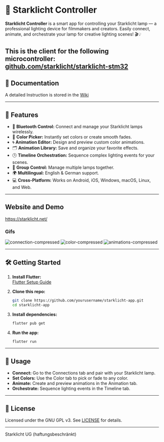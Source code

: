 # 🌟 Starklicht Controller

**Starklicht Controller** is a smart app for controlling your Starklicht lamp — a professional lighting device for filmmakers and creators. Easily connect, animate, and orchestrate your lamp for creative lighting scenes! 🎬💡

This is the client for the following microcontroller: [github.com/starklicht/starklicht-stm32](https://github.com/starklicht/starklicht-stm32)
---
## 📖 Documentation

A detailed Instruction is stored in the [Wiki](https://github.com/starklicht/starklicht-app/wiki)

---

## 🚀 Features

- 🔗 **Bluetooth Control:** Connect and manage your Starklicht lamps wirelessly.
- 🎨 **Color Picker:** Instantly set colors or create smooth fades.
- 🌀 **Animation Editor:** Design and preview custom color animations.
- 🗂️ **Animation Library:** Save and organize your favorite effects.
- 🕒 **Timeline Orchestration:** Sequence complex lighting events for your scenes.
- 👥 **Group Control:** Manage multiple lamps together.
- 🌍 **Multilingual:** English & German support.
- 💻 **Cross-Platform:** Works on Android, iOS, Windows, macOS, Linux, and Web.

---

## Website and Demo

https://starklicht.net/

### Gifs
![connection-compressed](https://github.com/user-attachments/assets/4ff8fb44-5cb4-4c2e-b3b8-bc73c7670ff9)
![color-compressed](https://github.com/user-attachments/assets/c6020ec8-7c33-4ca1-80af-16294c0dfe61)
![animations-compressed](https://github.com/user-attachments/assets/a72aebf7-2b64-4627-8401-403d53de7583)

---

## 🛠️ Getting Started

1. **Install Flutter:**  
   [Flutter Setup Guide](https://flutter.dev/docs/get-started/install)

2. **Clone this repo:**
   ```sh
   git clone https://github.com/yourusername/starklicht-app.git
   cd starklicht-app
   ```
3. **Install dependencies:**
   ```sh
   flutter pub get
   ```
4. **Run the app:**
   ```sh
   flutter run
   ```

---

## 📸 Usage

- **Connect:** Go to the Connections tab and pair with your Starklicht lamp.
- **Set Colors:** Use the Color tab to pick or fade to any color.
- **Animate:** Create and preview animations in the Animation tab.
- **Orchestrate:** Sequence lighting events in the Timeline tab.

---

## 📄 License

Licensed under the GNU GPL v3. See [LICENSE](LICENSE) for details.

---

Starklicht UG (haftungsbeschränkt)
